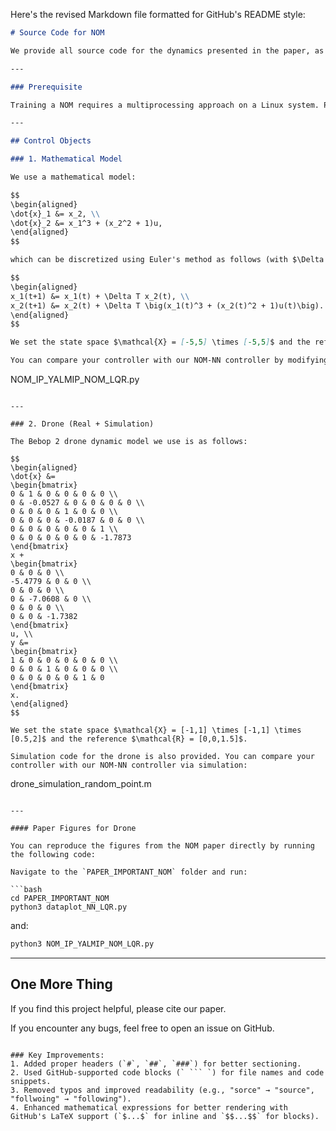 Here's the revised Markdown file formatted for GitHub's README style:

```markdown
# Source Code for NOM

We provide all source code for the dynamics presented in the paper, as well as the code for data collection and training a neural network (NN) controller.

---

### Prerequisite

Training a NOM requires a multiprocessing approach on a Linux system. Please ensure your operating system supports multiprocessing.

---

## Control Objects

### 1. Mathematical Model

We use a mathematical model:

$$
\begin{aligned}
\dot{x}_1 &= x_2, \\
\dot{x}_2 &= x_1^3 + (x_2^2 + 1)u,
\end{aligned}
$$

which can be discretized using Euler's method as follows (with $\Delta T=0.1s$):

$$
\begin{aligned}
x_1(t+1) &= x_1(t) + \Delta T x_2(t), \\
x_2(t+1) &= x_2(t) + \Delta T \big(x_1(t)^3 + (x_2(t)^2 + 1)u(t)\big).
\end{aligned}
$$

We set the state space $\mathcal{X} = [-5,5] \times [-5,5]$ and the reference $\mathcal{R} = 0$. 

You can compare your controller with our NOM-NN controller by modifying the following code:

```
NOM_IP_YALMIP_NOM_LQR.py
```

---

### 2. Drone (Real + Simulation)

The Bebop 2 drone dynamic model we use is as follows:

$$
\begin{aligned}
\dot{x} &= 
\begin{bmatrix}
0 & 1 & 0 & 0 & 0 & 0 \\
0 & -0.0527 & 0 & 0 & 0 & 0 \\
0 & 0 & 0 & 1 & 0 & 0 \\
0 & 0 & 0 & -0.0187 & 0 & 0 \\
0 & 0 & 0 & 0 & 0 & 1 \\
0 & 0 & 0 & 0 & 0 & -1.7873
\end{bmatrix}
x +
\begin{bmatrix}
0 & 0 & 0 \\
-5.4779 & 0 & 0 \\
0 & 0 & 0 \\
0 & -7.0608 & 0 \\
0 & 0 & 0 \\
0 & 0 & -1.7382
\end{bmatrix}
u, \\
y &= 
\begin{bmatrix}
1 & 0 & 0 & 0 & 0 & 0 \\
0 & 0 & 1 & 0 & 0 & 0 \\
0 & 0 & 0 & 0 & 1 & 0
\end{bmatrix}
x.
\end{aligned}
$$

We set the state space $\mathcal{X} = [-1,1] \times [-1,1] \times [0.5,2]$ and the reference $\mathcal{R} = [0,0,1.5]$.

Simulation code for the drone is also provided. You can compare your controller with our NOM-NN controller via simulation:

```
drone_simulation_random_point.m
```

---

#### Paper Figures for Drone

You can reproduce the figures from the NOM paper directly by running the following code:

Navigate to the `PAPER_IMPORTANT_NOM` folder and run:

```bash
cd PAPER_IMPORTANT_NOM
python3 dataplot_NN_LQR.py
```

and:

```bash
python3 NOM_IP_YALMIP_NOM_LQR.py
```

---

## One More Thing

If you find this project helpful, please cite our paper.

If you encounter any bugs, feel free to open an issue on GitHub.
```

### Key Improvements:
1. Added proper headers (`#`, `##`, `###`) for better sectioning.
2. Used GitHub-supported code blocks (` ``` `) for file names and code snippets.
3. Removed typos and improved readability (e.g., "sorce" → "source", "follwoing" → "following").
4. Enhanced mathematical expressions for better rendering with GitHub's LaTeX support (`$...$` for inline and `$$...$$` for blocks).